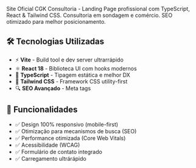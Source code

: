 Site Oficial CGK Consultoria - Landing Page profissional com TypeScript, React & Tailwind CSS. Consultoria em sondagem e comércio. SEO otimizado para melhor posicionamento.

## 🛠 Tecnologias Utilizadas

- ⚡ **Vite** - Build tool e dev server ultrarrápido
- ⚛️ **React 18** - Biblioteca UI com hooks modernos
- 🔷 **TypeScript** - Tipagem estática e melhor DX
- 🎨 **Tailwind CSS** - Framework CSS utility-first
- 🔍 **SEO Avançado** - Meta tags


## 🎯 Funcionalidades

- ✅ Design 100% responsivo (mobile-first)
- ✅ Otimização para mecanismos de busca (SEO)
- ✅ Performance otimizada (Core Web Vitals)
- ✅ Acessibilidade (WCAG)
- ✅ Formulário de contato integrado
- ✅ Carregamento ultrárápido
